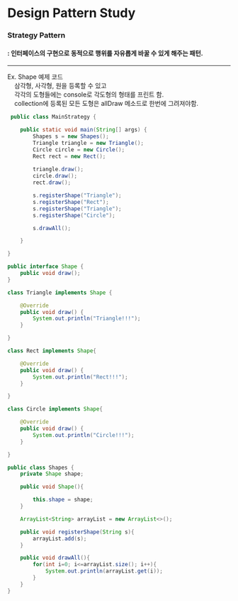 # Design Pattern Study

### Strategy Pattern
#### : 인터페이스의 구현으로 동적으로 행위를 자유롭게 바꿀 수 있게 해주는 패턴.
***
Ex. Shape 예제 코드  
&nbsp;&nbsp;&nbsp;&nbsp;삼각형, 사각형, 원을 등록할 수 있고  
&nbsp;&nbsp;&nbsp;&nbsp;각각의 도형들에는 console로 각도형의 형태를 프린트 함.  
&nbsp;&nbsp;&nbsp;&nbsp;collection에 등록된 모든 도형은 allDraw 메소드로 한번에 그려져야함.
 
```java
 public class MainStrategy {

    public static void main(String[] args) {
        Shapes s = new Shapes();
        Triangle triangle = new Triangle();
        Circle circle = new Circle();
        Rect rect = new Rect();
        
        triangle.draw();
        circle.draw();
        rect.draw();

        s.registerShape("Triangle");
        s.registerShape("Rect");
        s.registerShape("Triangle");
        s.registerShape("Circle");

        s.drawAll();

    }

}
```

```java
public interface Shape {
    public void draw();
}
```

```java
class Triangle implements Shape {

    @Override
    public void draw() {
        System.out.println("Triangle!!!");
    }

}

class Rect implements Shape{

    @Override
    public void draw() {
        System.out.println("Rect!!!");
    }

}

class Circle implements Shape{

    @Override
    public void draw() {
        System.out.println("Circle!!!");
    }

}
```
```java
public class Shapes {
    private Shape shape;

    public void Shape(){

        this.shape = shape;
    }

    ArrayList<String> arrayList = new ArrayList<>();

    public void registerShape(String s){
        arrayList.add(s);
    }

    public void drawAll(){
        for(int i=0; i<=arrayList.size(); i++){
            System.out.println(arrayList.get(i));
        }
    }
}
```
